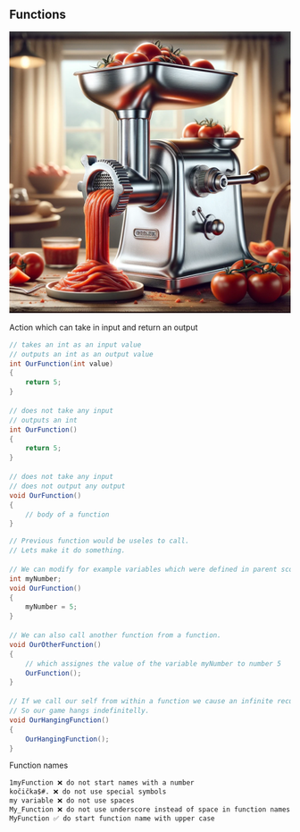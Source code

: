 ## Functions

![functions](img/functions.webp)

Action which can take in input and return an output

```csharp
// takes an int as an input value
// outputs an int as an output value
int OurFunction(int value)
{
	return 5;
}

// does not take any input
// outputs an int
int OurFunction()
{
	return 5;
}

// does not take any input
// does not output any output
void OurFunction()
{
	// body of a function
}
```

```csharp
// Previous function would be useles to call.
// Lets make it do something.

// We can modify for example variables which were defined in parent scope.
int myNumber;
void OurFunction()
{
	myNumber = 5;
}

// We can also call another function from a function.
void OurOtherFunction()
{
	// which assignes the value of the variable myNumber to number 5
	OurFunction();	
}

// If we call our self from within a function we cause an infinite recursion.
// So our game hangs indefinitelly.
void OurHangingFunction()
{
	OurHangingFunction();
}
```

Function names

	1myFunction ❌ do not start names with a number
	kočička$#. ❌ do not use special symbols
	my variable ❌ do not use spaces
	My_Function ❌ do not use underscore instead of space in function names
	MyFunction ✅ do start function name with upper case
